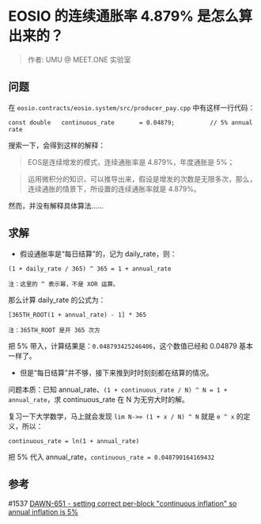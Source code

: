 # EOSIO 的连续通胀率 4.879% 是怎么算出来的？

> 作者: UMU @ MEET.ONE 实验室

## 问题

在 `eosio.contracts/eosio.system/src/producer_pay.cpp` 中有这样一行代码：

```
const double   continuous_rate       = 0.04879;          // 5% annual rate
```

搜索一下，会得到这样的解释：

> EOS是连续增发的模式，连续通胀率是 4.879%，年度通胀是 5%；

> 运用微积分的知识，可以推导出来，假设是增发的次数是无限多次，那么，连续通胀的情景下，所设置的连续通胀率就是 4.879%。

然而，并没有解释具体算法……

## 求解

- 假设通胀率是“每日结算”的，记为 daily_rate，则：

```
(1 + daily_rate / 365) ^ 365 = 1 + annual_rate

注：这里的 ^ 表示幂，不是 XOR 运算。
```

那么计算 daily_rate 的公式为：

```
[365TH_ROOT(1 + annual_rate) - 1] * 365

注：365TH_ROOT 是开 365 次方
```

把 5% 带入，计算结果是：`0.048793425246406`，这个数值已经和 0.04879 基本一样了。

- 但是“每日结算”并不够，接下来推到时时刻刻都在结算的情况。

问题本质：已知 annual_rate、`(1 + continuous_rate / N) ^ N = 1 + annual_rate`，求 continuous_rate 在 N 为无穷大时的解。

复习一下大学数学，马上就会发现 `lim N->∞ (1 + x / N) ^ N` 就是 `e ^ x` 的定义，所以：

```
continuous_rate = ln(1 + annual_rate)
```

把 5% 代入 annual_rate，`continuous_rate = 0.048790164169432`

## 参考

#1537 [DAWN-651 ⁃ setting correct per-block "continuous inflation" so annual inflation is 5%](https://github.com/EOSIO/eos/issues/1537)

